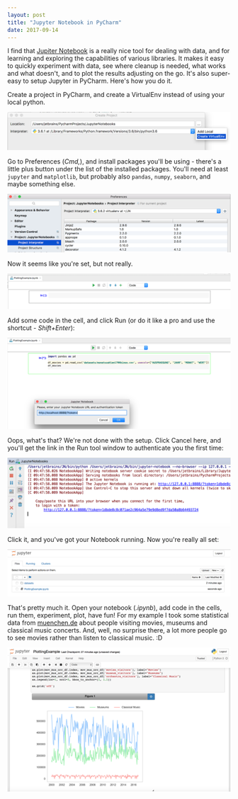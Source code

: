 ```yaml
---
layout: post
title: "Jupyter Notebook in PyCharm"
date: 2017-09-14
---
```


I find that [Jupiter Notebook](http://jupyter.org/about.html) is a really nice tool for dealing with data, and for learning and exploring the capabilities of various libraries. It makes it easy to quickly experiment with data, see where cleanup is needed, what works and what doesn't, and to plot the results adjusting on the go. It's also super-easy to setup Jupyter in PyCharm.
Here's how you do it.

Create a project in PyCharm, and create a VirtualEnv instead of using your local python.  

![Create a Project](/images/jup-create-ve.png)

Go to Preferences (*Cmd,*), and install packages you'll be using - there's a little plus button under the list of the installed packages. 
You'll need at least `jupyter` and `matplotlib`, but probably also `pandas`, `numpy`, `seaborn`, and maybe something else. 

![Add packages](/images/jup-packages.png)

Now it seems like you're set, but not really. 

![Almost there](/images/jup-almost-there.png)

Add some code in the cell, and click Run (or do it like a pro and use the shortcut - *Shift+Enter*):

![Run](/images/jup-auth.png)

Oops, what's that? We're not done with the setup. Click Cancel here, and you'll get the link in the Run tool window to authenticate you the first time:

![Run toolwindow](/images/jup-link.png)

Click it, and you've got your Notebook running. Now you're really all set:

![Yay! It's working](/images/jup-running.png)

That's pretty much it. Open your notebook (*.ipynb*), add code in the cells, run them, experiment, plot, have fun! 
For my example I took some statistical data from [muenchen.de](https://www.opengov-muenchen.de/) about people visiting movies, museums and classical music concerts. And, well, no surprise there, a lot more people go to see movies rather than listen to classical music. :D

![Not very insightful plot example](/images/jup-plot.png)


